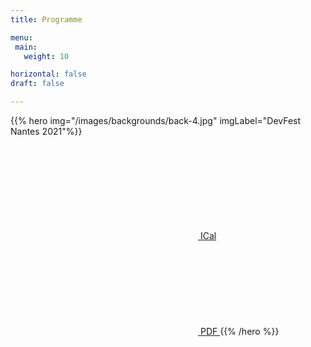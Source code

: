 ```yaml
---
title: Programme

menu:
 main:
   weight: 10

horizontal: false
draft: false

---
```



{{% hero img="/images/backgrounds/back-4.jpg" imgLabel="DevFest Nantes 2021"%}}

<a class="btn primary btn-lg" href="https://calendar.google.com/calendar/u/0?cid=Y19tYW5taGk4Y21xYjliNHA5OGp0cjIyYmoya0Bncm91cC5jYWxlbmRhci5nb29nbGUuY29t">
    <svg class="icon icon-calendar"><use xlink:href="#calendar"></use></svg> ICal
</a>

<a class="btn primary btn-lg" href="https://drive.google.com/file/d/17c_E51LhVV4CT0Vt-0eNkMIre-nzGuF-/view">
    <svg class="icon icon-pdf"><use xlink:href="#pdf"></use></svg> PDF
</a>
{{% /hero %}}

